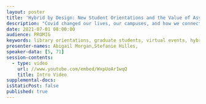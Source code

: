 ```yaml
---
layout: poster
title: 'Hybrid by Design: New Student Orientations and the Value of Asynchronicity'
description: "Covid changed our lives, our campuses, and how we connect with students. In-person activities were replaced with virtual ones and library events had to be reimagined digitally. With vaccinations on the rise and universities hopeful for a more in-person fall, what did we learn from online events that we can apply in the future?\nThis poster will present our experience transitioning the library’s annual graduate student orientation from in-person to virtual and hybrid events. First, we will discuss how we moved orientation online in 2020 and the challenges we faced, including teaching staff how to use new video conferencing software to record accessible videos, collaborating with campus partners, and how to best present the event with existing learning management platforms and the library website. Next, we will detail how we incorporated these lessons into a hybrid orientation in 2021 that will continue to use asynchronous recordings on an event landing page. Finally, we will discuss the benefits of asynchronous orientation elements and compare attendance outcomes from 2019 (in-person), 2020 (virtual), and 2021 (hybrid) to determine which format produces the most student engagement, answering the question, “Should we continue asynchronous opportunities at new student orientations when in-person learning fully resumes?”"
date: 2021-07-01 08:00:00
audience: PROMIG
keywords: library orientations, graduate students, virtual events, hybrid events
presenter-names: Abigail Morgan,Stefanie Hilles,
speaker-data: [5, 71]
session-contents:
  - type: video
    url: //www.youtube.com/embed/WxpUoAr1wqQ
    title: Intro Video
supplemental-docs:
isStaticPost: false
published: true
---
```

